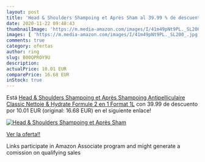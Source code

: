 ```yaml
---
layout: post
title: 'Head & Shoulders Shampoing et Après Sham al 39.99 % de descuento'
date: 2020-11-22 09:48:43
thumbnailImage: 'https://m.media-amazon.com/images/I/41m49pNt9PL._SL200_.jpg'
images: [ 'https://m.media-amazon.com/images/I/41m49pNt9PL._SL200_.jpg' ]
comments: true
category: ofertas
author: ring
slug: B00QPROY9U
description:
actualPrice: 10.01 EUR
comparePrice: 16.68 EUR
inStock: true
---
```


Está [Head & Shoulders Shampoing et Après Shampoing Antipelliculaire Classic  Nettoie & Hydrate  Formule 2 en 1  Format 1L](https://www.amazon.fr/dp/B00QPROY9U/?tag=tolees0d-21) con 39.99 de descuento por 10.01 EUR (original: 16.68 EUR) en el siguiente enlace!

[![Head & Shoulders Shampoing et Après Sham](https://m.media-amazon.com/images/I/41m49pNt9PL._SL200_.jpg)](https://www.amazon.fr/dp/B00QPROY9U/?tag=tolees0d-21)

[Ver la oferta!!](https://www.amazon.fr/dp/B00QPROY9U/?tag=tolees0d-21)

Links participate in Amazon Associate program and might generate a comission on qualifying sales


